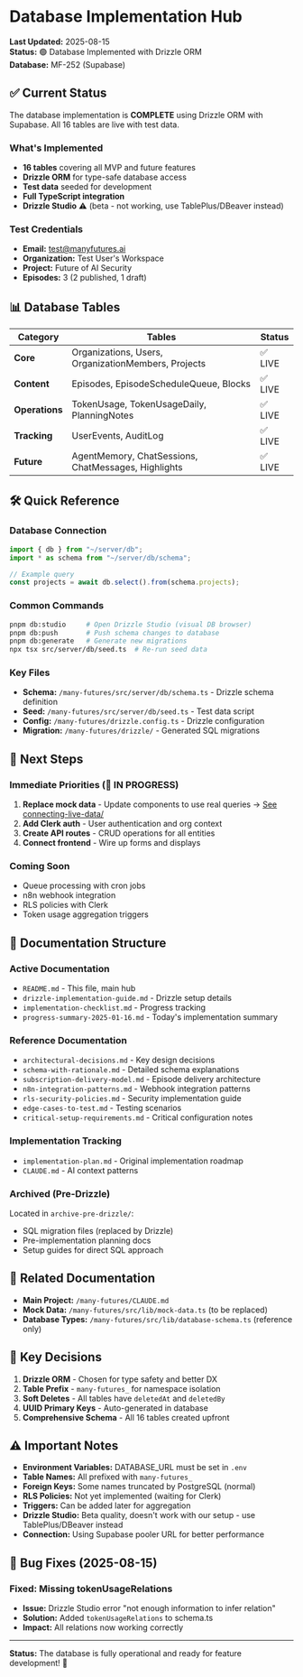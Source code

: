 # Database Implementation Hub

**Last Updated:** 2025-08-15  
**Status:** 🟢 Database Implemented with Drizzle ORM  
**Database:** MF-252 (Supabase)  

## ✅ Current Status

The database implementation is **COMPLETE** using Drizzle ORM with Supabase. All 16 tables are live with test data.

### What's Implemented
- **16 tables** covering all MVP and future features
- **Drizzle ORM** for type-safe database access
- **Test data** seeded for development
- **Full TypeScript integration**
- **Drizzle Studio** ⚠️ (beta - not working, use TablePlus/DBeaver instead)

### Test Credentials
- **Email:** test@manyfutures.ai
- **Organization:** Test User's Workspace
- **Project:** Future of AI Security
- **Episodes:** 3 (2 published, 1 draft)

## 📊 Database Tables

| Category | Tables | Status |
|----------|--------|--------|
| **Core** | Organizations, Users, OrganizationMembers, Projects | ✅ LIVE |
| **Content** | Episodes, EpisodeScheduleQueue, Blocks | ✅ LIVE |
| **Operations** | TokenUsage, TokenUsageDaily, PlanningNotes | ✅ LIVE |
| **Tracking** | UserEvents, AuditLog | ✅ LIVE |
| **Future** | AgentMemory, ChatSessions, ChatMessages, Highlights | ✅ LIVE |

## 🛠️ Quick Reference

### Database Connection
```typescript
import { db } from "~/server/db";
import * as schema from "~/server/db/schema";

// Example query
const projects = await db.select().from(schema.projects);
```

### Common Commands
```bash
pnpm db:studio     # Open Drizzle Studio (visual DB browser)
pnpm db:push       # Push schema changes to database
pnpm db:generate   # Generate new migrations
npx tsx src/server/db/seed.ts  # Re-run seed data
```

### Key Files
- **Schema:** `/many-futures/src/server/db/schema.ts` - Drizzle schema definition
- **Seed:** `/many-futures/src/server/db/seed.ts` - Test data script
- **Config:** `/many-futures/drizzle.config.ts` - Drizzle configuration
- **Migration:** `/many-futures/drizzle/` - Generated SQL migrations

## 🚀 Next Steps

### Immediate Priorities (🚧 IN PROGRESS)
1. **Replace mock data** - Update components to use real queries → [See connecting-live-data/](./connecting-live-data/)
2. **Add Clerk auth** - User authentication and org context
3. **Create API routes** - CRUD operations for all entities
4. **Connect frontend** - Wire up forms and displays

### Coming Soon
- Queue processing with cron jobs
- n8n webhook integration
- RLS policies with Clerk
- Token usage aggregation triggers

## 📁 Documentation Structure

### Active Documentation
- `README.md` - This file, main hub
- `drizzle-implementation-guide.md` - Drizzle setup details
- `implementation-checklist.md` - Progress tracking
- `progress-summary-2025-01-16.md` - Today's implementation summary

### Reference Documentation
- `architectural-decisions.md` - Key design decisions
- `schema-with-rationale.md` - Detailed schema explanations
- `subscription-delivery-model.md` - Episode delivery architecture
- `n8n-integration-patterns.md` - Webhook integration patterns
- `rls-security-policies.md` - Security implementation guide
- `edge-cases-to-test.md` - Testing scenarios
- `critical-setup-requirements.md` - Critical configuration notes

### Implementation Tracking
- `implementation-plan.md` - Original implementation roadmap
- `CLAUDE.md` - AI context patterns

### Archived (Pre-Drizzle)
Located in `archive-pre-drizzle/`:
- SQL migration files (replaced by Drizzle)
- Pre-implementation planning docs
- Setup guides for direct SQL approach

## 🔗 Related Documentation

- **Main Project:** `/many-futures/CLAUDE.md`
- **Mock Data:** `/many-futures/src/lib/mock-data.ts` (to be replaced)
- **Database Types:** `/many-futures/src/lib/database-schema.ts` (reference only)

## 📝 Key Decisions

1. **Drizzle ORM** - Chosen for type safety and better DX
2. **Table Prefix** - `many-futures_` for namespace isolation
3. **Soft Deletes** - All tables have `deletedAt` and `deletedBy`
4. **UUID Primary Keys** - Auto-generated in database
5. **Comprehensive Schema** - All 16 tables created upfront

## ⚠️ Important Notes

- **Environment Variables:** DATABASE_URL must be set in `.env`
- **Table Names:** All prefixed with `many-futures_`
- **Foreign Keys:** Some names truncated by PostgreSQL (normal)
- **RLS Policies:** Not yet implemented (waiting for Clerk)
- **Triggers:** Can be added later for aggregation
- **Drizzle Studio:** Beta quality, doesn't work with our setup - use TablePlus/DBeaver instead
- **Connection:** Using Supabase pooler URL for better performance

## 🐛 Bug Fixes (2025-08-15)

### Fixed: Missing tokenUsageRelations
- **Issue:** Drizzle Studio error "not enough information to infer relation"
- **Solution:** Added `tokenUsageRelations` to schema.ts
- **Impact:** All relations now working correctly

---

**Status:** The database is fully operational and ready for feature development! 🚀